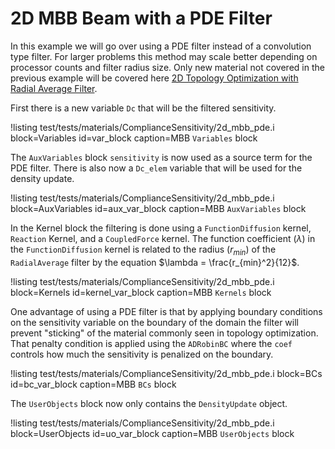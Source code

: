 # 2D MBB Beam with a PDE Filter

In this example we will go over using a PDE filter instead of a convolution type
filter. For larger problems this method may scale better depending on processor
counts and filter radius size. Only new material not covered in the previous
example will be covered here [2D Topology Optimization with Radial Average Filter](examples/2d_mbb.md).

First there is a new variable `Dc` that will be the filtered sensitivity.

!listing test/tests/materials/ComplianceSensitivity/2d_mbb_pde.i
         block=Variables id=var_block
         caption=MBB `Variables` block

The `AuxVariables` block `sensitivity` is now used as a source
term for the PDE filter. There is also now a `Dc_elem` variable that will be
used for the density update.

!listing test/tests/materials/ComplianceSensitivity/2d_mbb_pde.i
         block=AuxVariables id=aux_var_block
         caption=MBB `AuxVariables` block

In the Kernel block the filtering is done using a `FunctionDiffusion` kernel,
`Reaction` Kernel, and a `CoupledForce` kernel. The function coefficient ($\lambda$) in the
`FunctionDiffusion` kernel is related to the radius ($r_{min}$) of the
`RadialAverage` filter by the equation $\lambda = \frac{r_{min}^2}{12}$.

!listing test/tests/materials/ComplianceSensitivity/2d_mbb_pde.i
         block=Kernels id=kernel_var_block
         caption=MBB `Kernels` block

One advantage of using a PDE filter is that by applying boundary conditions
on the sensitivity variable on the boundary of the domain the filter will
prevent "sticking" of the material commonly seen in topology optimization. That
penalty condition is applied using the `ADRobinBC` where the `coef` controls how
much the sensitivity is penalized on the boundary.

!listing test/tests/materials/ComplianceSensitivity/2d_mbb_pde.i
         block=BCs id=bc_var_block
         caption=MBB `BCs` block

The `UserObjects` block now only contains the `DensityUpdate` object.

!listing test/tests/materials/ComplianceSensitivity/2d_mbb_pde.i
         block=UserObjects id=uo_var_block
         caption=MBB `UserObjects` block

